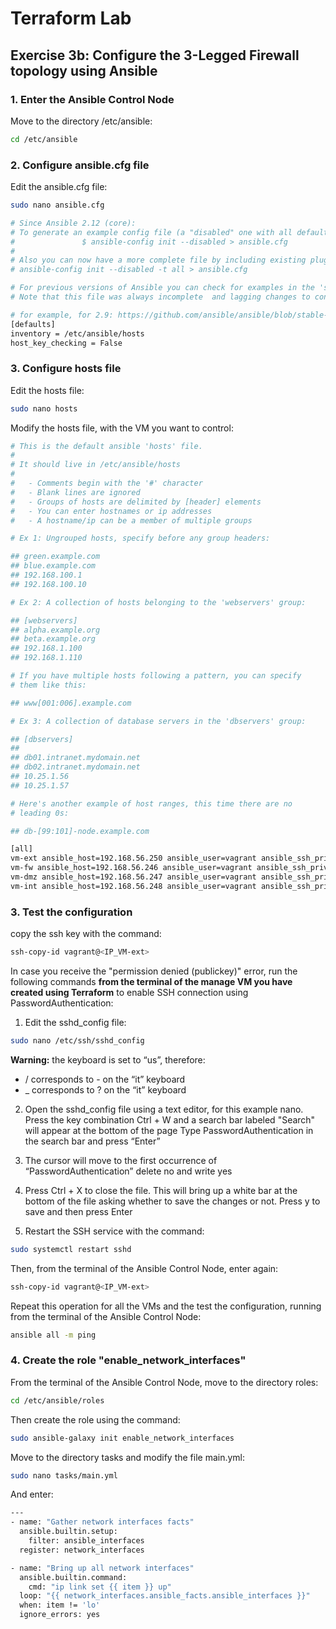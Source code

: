 # Terraform Lab

## Exercise 3b: Configure the 3-Legged Firewall topology using Ansible

### 1. Enter the Ansible Control Node 

Move to the directory /etc/ansible:
```bash
cd /etc/ansible
```

### 2. Configure ansible.cfg file

Edit the ansible.cfg file:
```bash
sudo nano ansible.cfg
```
```bash
# Since Ansible 2.12 (core):
# To generate an example config file (a "disabled" one with all default settings, commented out):
#               $ ansible-config init --disabled > ansible.cfg
#
# Also you can now have a more complete file by including existing plugins:
# ansible-config init --disabled -t all > ansible.cfg

# For previous versions of Ansible you can check for examples in the 'stable' branches of each version
# Note that this file was always incomplete  and lagging changes to configuration settings

# for example, for 2.9: https://github.com/ansible/ansible/blob/stable-2.9/examples/ansible.cfg
[defaults]
inventory = /etc/ansible/hosts
host_key_checking = False
```

### 3. Configure hosts file
Edit the hosts file:
```bash
sudo nano hosts
```
Modify the hosts file, with the VM you want to control:
```bash
# This is the default ansible 'hosts' file.
#
# It should live in /etc/ansible/hosts
#
#   - Comments begin with the '#' character
#   - Blank lines are ignored
#   - Groups of hosts are delimited by [header] elements
#   - You can enter hostnames or ip addresses
#   - A hostname/ip can be a member of multiple groups

# Ex 1: Ungrouped hosts, specify before any group headers:

## green.example.com
## blue.example.com
## 192.168.100.1
## 192.168.100.10

# Ex 2: A collection of hosts belonging to the 'webservers' group:

## [webservers]
## alpha.example.org
## beta.example.org
## 192.168.1.100
## 192.168.1.110

# If you have multiple hosts following a pattern, you can specify
# them like this:

## www[001:006].example.com

# Ex 3: A collection of database servers in the 'dbservers' group:

## [dbservers]
##
## db01.intranet.mydomain.net
## db02.intranet.mydomain.net
## 10.25.1.56
## 10.25.1.57

# Here's another example of host ranges, this time there are no
# leading 0s:

## db-[99:101]-node.example.com

[all]
vm-ext ansible_host=192.168.56.250 ansible_user=vagrant ansible_ssh_private_key_file=/home/samanta/.ssh/id_rsa ansible_sudo_pass=vagrant
vm-fw ansible_host=192.168.56.246 ansible_user=vagrant ansible_ssh_private_key_file=/home/samanta/.ssh/id_rsa ansible_sudo_pass=vagrant
vm-dmz ansible_host=192.168.56.247 ansible_user=vagrant ansible_ssh_private_key_file=/home/samanta/.ssh/id_rsa ansible_sudo_pass=vagrant
vm-int ansible_host=192.168.56.248 ansible_user=vagrant ansible_ssh_private_key_file=/home/samanta/.ssh/id_rsa ansible_sudo_pass=vagrant
```


### 3. Test the configuration
copy the ssh key with the command:
```bash
ssh-copy-id vagrant@<IP_VM-ext>
```

In case you receive the "permission denied (publickey)" error, run the following commands **from the terminal of the manage VM you have created using Terraform** to enable SSH connection using PasswordAuthentication:
1. Edit the sshd_config file:
```bash
sudo nano /etc/ssh/sshd_config
```
**Warning:** the keyboard is set to “us”, therefore:
- / corresponds to - on the “it” keyboard
- _ corresponds to ? on the “it” keyboard

2. Open the sshd_config file using a text editor, for this example nano. Press the key combination Ctrl + W and a search bar labeled "Search" will appear at the bottom of the page
Type PasswordAuthentication in the search bar and press “Enter”

3. The cursor will move to the first occurrence of “PasswordAuthentication” delete no and write yes

4. Press Ctrl + X to close the file. This will bring up a white bar at the bottom of the file asking whether to save the changes or not. Press y to save and then press Enter

5.	Restart the SSH service with the command:
```bash
sudo systemctl restart sshd
```

Then, from the terminal of the Ansible Control Node, enter again:
```bash
ssh-copy-id vagrant@<IP_VM-ext>
```

Repeat this operation for all the VMs and the test the configuration, running from the terminal of the Ansible Control Node:
```bash
ansible all -m ping
```

### 4. Create the role "enable_network_interfaces"
From the terminal of the Ansible Control Node, move to the directory roles:
```bash
cd /etc/ansible/roles
```
Then create the role using the command:
```bash
sudo ansible-galaxy init enable_network_interfaces
```
Move to the directory tasks and modify the file main.yml:
```bash
sudo nano tasks/main.yml
```
And enter:
```bash
---
- name: "Gather network interfaces facts"
  ansible.builtin.setup:
    filter: ansible_interfaces
  register: network_interfaces

- name: "Bring up all network interfaces"
  ansible.builtin.command:
    cmd: "ip link set {{ item }} up"
  loop: "{{ network_interfaces.ansible_facts.ansible_interfaces }}"
  when: item != 'lo'
  ignore_errors: yes
```
































